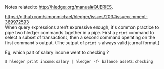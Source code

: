 Notes related to http://hledger.org/manual#QUERIES.

https://github.com/simonmichael/hledger/issues/203#issuecomment-369972593  
When query expressions aren't expressive enough, it's common practice to pipe two hledger commands together in a pipe. First a `print` command to select a subset of transactions, then a second command operating on the first command's output. (The output of `print` is always valid journal format.)

Eg, which part of salary income went to checking ?
```
$ hledger print income:salary | hledger -f- balance assets:checking
```
